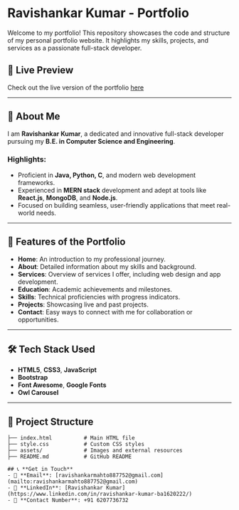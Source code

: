 # Ravishankar Kumar - Portfolio  

Welcome to my portfolio! This repository showcases the code and structure of my personal portfolio website. It highlights my skills, projects, and services as a passionate full-stack developer.  

## 🌟 **Live Preview**  
Check out the live version of the portfolio [here](https://ravishankarmahto.github.io/My-Portfolio/)

---

## 🚀 **About Me**  
I am **Ravishankar Kumar**, a dedicated and innovative full-stack developer pursuing my **B.E. in Computer Science and Engineering**.  
### Highlights:  
- Proficient in **Java, Python, C**, and modern web development frameworks.  
- Experienced in **MERN stack** development and adept at tools like **React.js**, **MongoDB**, and **Node.js**.  
- Focused on building seamless, user-friendly applications that meet real-world needs.  

---

## 💼 **Features of the Portfolio**  
- **Home**: An introduction to my professional journey.  
- **About**: Detailed information about my skills and background.  
- **Services**: Overview of services I offer, including web design and app development.  
- **Education**: Academic achievements and milestones.  
- **Skills**: Technical proficiencies with progress indicators.  
- **Projects**: Showcasing live and past projects.  
- **Contact**: Easy ways to connect with me for collaboration or opportunities.  

---

## 🛠️ **Tech Stack Used**  
- **HTML5**, **CSS3**, **JavaScript**  
- **Bootstrap**  
- **Font Awesome**, **Google Fonts**  
- **Owl Carousel**  

---

## 📂 **Project Structure**  
```plaintext
├── index.html          # Main HTML file  
├── style.css           # Custom CSS styles  
├── assets/             # Images and external resources  
├── README.md           # GitHub README

## 📞 **Get in Touch**  
- 📧 **Email**: [ravishankarmahto887752@gmail.com](mailto:ravishankarmahto887752@gmail.com)  
- 🔗 **LinkedIn**: [Ravishankar Kumar](https://www.linkedin.com/in/ravishankar-kumar-ba1620222/)  
- 📱 **Contact Number**: +91 6207736732  


